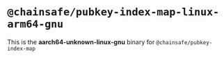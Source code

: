 # `@chainsafe/pubkey-index-map-linux-arm64-gnu`

This is the **aarch64-unknown-linux-gnu** binary for `@chainsafe/pubkey-index-map`
